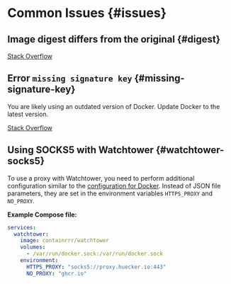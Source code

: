 # Common Issues {#issues}

## Image digest differs from the original {#digest}

[Stack Overflow](https://stackoverflow.com/questions/45533005/why-digests-are-different-depend-on-registry)

## Error `missing signature key` {#missing-signature-key}

<!-- thanks @BadBadBat -->

You are likely using an outdated version of Docker. Update Docker to the latest version.

[Stack Overflow](https://stackoverflow.com/questions/60697752/getting-docker-error-daemon-is-missing-signature-key-on-docker-pull)

## Using SOCKS5 with Watchtower {#watchtower-socks5}

<!-- https://github.com/huecker-io/huecker/issues/3 -->
<!-- thanks https://github.com/Kirill -->

To use a proxy with Watchtower, you need to perform additional configuration similar to the [configuration for Docker](use#socks5).
Instead of JSON file parameters, they are set in the environment variables `HTTPS_PROXY` and `NO_PROXY`.

**Example Compose file:**

```yml
services:
  watchtower:
    image: containrrr/watchtower
    volumes:
      - /var/run/docker.sock:/var/run/docker.sock
    environment:
      HTTPS_PROXY: "socks5://proxy.huecker.io:443"
      NO_PROXY: "ghcr.io"
```
